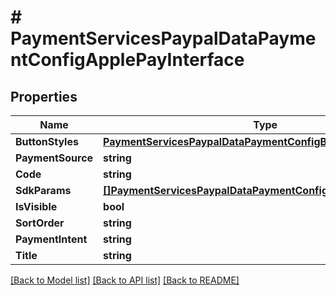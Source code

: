 # # PaymentServicesPaypalDataPaymentConfigApplePayInterface


## Properties 


Name | Type | Description | Notes
------------ | ------------- | ------------- | -------------
**ButtonStyles**| [**PaymentServicesPaypalDataPaymentConfigButtonStylesInterface**](PaymentServicesPaypalDataPaymentConfigButtonStylesInterface.md) |   |
**PaymentSource**| **string** | PaymentSource  |
**Code**| **string** | Code  |
**SdkParams**| [**[]PaymentServicesPaypalDataPaymentConfigSdkParamsInterface**](PaymentServicesPaypalDataPaymentConfigSdkParamsInterface.md) | SDK params  |
**IsVisible**| **bool** | Visible  |
**SortOrder**| **string** | Sort Order  |
**PaymentIntent**| **string** | Payment intent  |
**Title**| **string** | Title  |


[[Back to Model list]](../../README.md#models) [[Back to API list]](../../README.md#endpoints) [[Back to README]](../../README.md)

